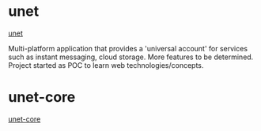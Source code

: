 # unet
[unet](https://github.com/acwilson96/unet)

Multi-platform application that provides a 'universal account' for services such as instant messaging, cloud storage. More features to be determined. Project started as POC to learn web technologies/concepts.

# unet-core
[unet-core](https://github.com/acwilson96/unet/tree/master/unet-core)
